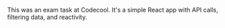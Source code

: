 This was an exam task at Codecool. It's a simple React app with API calls, filtering data, and reactivity.

